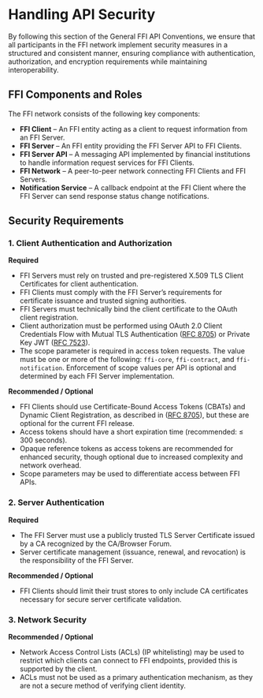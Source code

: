 # Handling API Security

By following this section of the General FFI API Conventions, we ensure that all participants in the FFI network implement security measures in a structured and consistent manner, ensuring compliance with authentication, authorization, and encryption requirements while maintaining interoperability.

## **FFI Components and Roles**  

The FFI network consists of the following key components:  

- **FFI Client** – An FFI entity acting as a client to request information from an FFI Server.  
- **FFI Server** – An FFI entity providing the FFI Server API to FFI Clients.  
- **FFI Server API** – A messaging API implemented by financial institutions to handle information request services for FFI Clients.  
- **FFI Network** – A peer-to-peer network connecting FFI Clients and FFI Servers.  
- **Notification Service** – A callback endpoint at the FFI Client where the FFI Server can send response status change notifications.  

## Security Requirements

### 1. Client Authentication and Authorization


**Required**

- FFI Servers must rely on trusted and pre-registered X.509 TLS Client Certificates for client authentication.
- FFI Clients must comply with the FFI Server’s requirements for certificate issuance and trusted signing authorities.
- FFI Servers must technically bind the client certificate to the OAuth client registration.
- Client authorization must be performed using OAuth 2.0 Client Credentials Flow with Mutual TLS Authentication ([RFC 8705](https://www.rfc-editor.org/rfc/rfc8705.html)) or Private Key JWT ([RFC 7523](https://www.rfc-editor.org/rfc/rfc7523.html)).
- The scope parameter is required in access token requests. The value must be one or more of the following: `ffi-core`, `ffi-contract`, and `ffi-notification`. Enforcement of scope values per API is optional and determined by each FFI Server implementation.

**Recommended / Optional**

- FFI Clients should use Certificate-Bound Access Tokens (CBATs) and Dynamic Client Registration, as described in ([RFC 8705](https://www.rfc-editor.org/rfc/rfc8705.html)), but these are optional for the current FFI release.
- Access tokens should have a short expiration time (recommended: ≤ 300 seconds).
- Opaque reference tokens as access tokens are recommended for enhanced security, though optional due to increased complexity and network overhead.
- Scope parameters may be used to differentiate access between FFI APIs.

### 2. Server Authentication  

**Required**

- The FFI Server must use a publicly trusted TLS Server Certificate issued by a CA recognized by the CA/Browser Forum.  
- Server certificate management (issuance, renewal, and revocation) is the responsibility of the FFI Server.  

**Recommended / Optional**

- FFI Clients should limit their trust stores to only include CA certificates necessary for secure server certificate validation.  

### 3. Network Security  

**Recommended / Optional**

- Network Access Control Lists (ACLs) (IP whitelisting) may be used to restrict which clients can connect to FFI endpoints, provided this is supported by the client.  
- ACLs must not be used as a primary authentication mechanism, as they are not a secure method of verifying client identity.  

